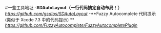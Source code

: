 #一些工具地址
-**SDAutoLayout（一行代码搞定自动布局！）**
*https://github.com/gsdios/SDAutoLayout*
-**Fuzzy Autocomplete 代码提示 (类似于 Xcode 7.3 中的代码提示) **
*https://github.com/FuzzyAutocomplete/FuzzyAutocompletePlugin*

